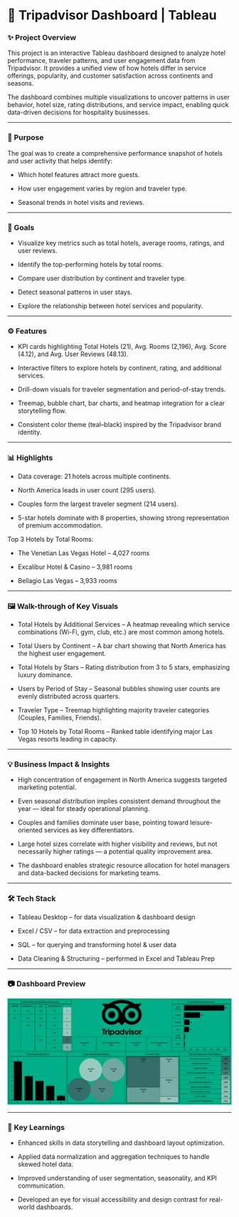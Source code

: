 # 🧭 Tripadvisor Dashboard | Tableau


### ✨ Project Overview

This project is an interactive Tableau dashboard designed to analyze hotel performance, traveler patterns, and user engagement data from Tripadvisor. It provides a unified view of how hotels differ in service offerings, popularity, and customer satisfaction across continents and seasons.

The dashboard combines multiple visualizations to uncover patterns in user behavior, hotel size, rating distributions, and service impact, enabling quick data-driven decisions for hospitality businesses.

---
### 🎯 Purpose

The goal was to create a comprehensive performance snapshot of hotels and user activity that helps identify:

- Which hotel features attract more guests.

- How user engagement varies by region and traveler type.

- Seasonal trends in hotel visits and reviews.

---
### 🥅 Goals

- Visualize key metrics such as total hotels, average rooms, ratings, and user reviews.

- Identify the top-performing hotels by total rooms.

- Compare user distribution by continent and traveler type.

- Detect seasonal patterns in user stays.

- Explore the relationship between hotel services and popularity.

---
### ⚙️ Features

- KPI cards highlighting Total Hotels (21), Avg. Rooms (2,196), Avg. Score (4.12), and Avg. User Reviews (48.13).

- Interactive filters to explore hotels by continent, rating, and additional services.

- Drill-down visuals for traveler segmentation and period-of-stay trends.

- Treemap, bubble chart, bar charts, and heatmap integration for a clear storytelling flow.

- Consistent color theme (teal–black) inspired by the Tripadvisor brand identity.

---
### 📊 Highlights

- Data coverage: 21 hotels across multiple continents.

- North America leads in user count (295 users).

- Couples form the largest traveler segment (214 users).

- 5-star hotels dominate with 8 properties, showing strong representation of premium accommodation.

Top 3 Hotels by Total Rooms:

- The Venetian Las Vegas Hotel – 4,027 rooms

- Excalibur Hotel & Casino – 3,981 rooms

- Bellagio Las Vegas – 3,933 rooms

---
### 🖼️ Walk-through of Key Visuals

- Total Hotels by Additional Services – A heatmap revealing which service combinations (Wi-Fi, gym, club, etc.) are most common among hotels.

- Total Users by Continent – A bar chart showing that North America has the highest user engagement.

- Total Hotels by Stars – Rating distribution from 3 to 5 stars, emphasizing luxury dominance.

- Users by Period of Stay – Seasonal bubbles showing user counts are evenly distributed across quarters.

- Traveler Type – Treemap highlighting majority traveler categories (Couples, Families, Friends).

- Top 10 Hotels by Total Rooms – Ranked table identifying major Las Vegas resorts leading in capacity.

---
### 💡 Business Impact & Insights

- High concentration of engagement in North America suggests targeted marketing potential.

- Even seasonal distribution implies consistent demand throughout the year — ideal for steady operational planning.

- Couples and families dominate user base, pointing toward leisure-oriented services as key differentiators.

- Large hotel sizes correlate with higher visibility and reviews, but not necessarily higher ratings — a potential quality improvement area.

- The dashboard enables strategic resource allocation for hotel managers and data-backed decisions for marketing teams.

---
### 🛠️ Tech Stack

- Tableau Desktop – for data visualization & dashboard design

- Excel / CSV – for data extraction and preprocessing

- SQL – for querying and transforming hotel & user data

- Data Cleaning & Structuring – performed in Excel and Tableau Prep

---
### 📷 Dashboard Preview 

![Dashboard Preview](https://github.com/Geetansh2211/TripAdvisor/blob/main/Tripadvisor.png)


---
### 🚀 Key Learnings

- Enhanced skills in data storytelling and dashboard layout optimization.

- Applied data normalization and aggregation techniques to handle skewed hotel data.

- Improved understanding of user segmentation, seasonality, and KPI communication.

- Developed an eye for visual accessibility and design contrast for real-world dashboards.
